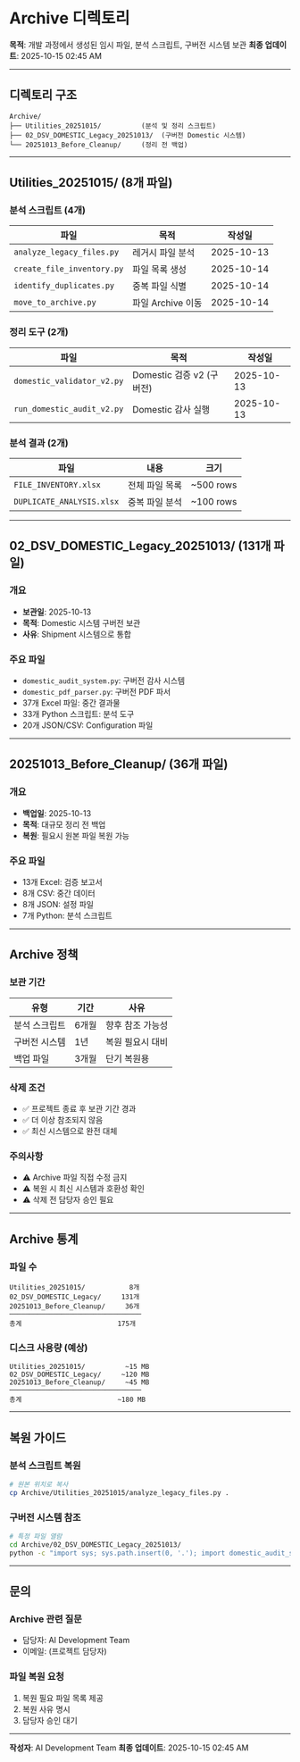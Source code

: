 # Archive 디렉토리

**목적**: 개발 과정에서 생성된 임시 파일, 분석 스크립트, 구버전 시스템 보관
**최종 업데이트**: 2025-10-15 02:45 AM

---

## 디렉토리 구조

```
Archive/
├── Utilities_20251015/          (분석 및 정리 스크립트)
├── 02_DSV_DOMESTIC_Legacy_20251013/  (구버전 Domestic 시스템)
└── 20251013_Before_Cleanup/     (정리 전 백업)
```

---

## Utilities_20251015/ (8개 파일)

### 분석 스크립트 (4개)
| 파일 | 목적 | 작성일 |
|------|------|--------|
| `analyze_legacy_files.py` | 레거시 파일 분석 | 2025-10-13 |
| `create_file_inventory.py` | 파일 목록 생성 | 2025-10-14 |
| `identify_duplicates.py` | 중복 파일 식별 | 2025-10-14 |
| `move_to_archive.py` | 파일 Archive 이동 | 2025-10-14 |

### 정리 도구 (2개)
| 파일 | 목적 | 작성일 |
|------|------|--------|
| `domestic_validator_v2.py` | Domestic 검증 v2 (구버전) | 2025-10-13 |
| `run_domestic_audit_v2.py` | Domestic 감사 실행 | 2025-10-13 |

### 분석 결과 (2개)
| 파일 | 내용 | 크기 |
|------|------|------|
| `FILE_INVENTORY.xlsx` | 전체 파일 목록 | ~500 rows |
| `DUPLICATE_ANALYSIS.xlsx` | 중복 파일 분석 | ~100 rows |

---

## 02_DSV_DOMESTIC_Legacy_20251013/ (131개 파일)

### 개요
- **보관일**: 2025-10-13
- **목적**: Domestic 시스템 구버전 보관
- **사유**: Shipment 시스템으로 통합

### 주요 파일
- `domestic_audit_system.py`: 구버전 감사 시스템
- `domestic_pdf_parser.py`: 구버전 PDF 파서
- 37개 Excel 파일: 중간 결과물
- 33개 Python 스크립트: 분석 도구
- 20개 JSON/CSV: Configuration 파일

---

## 20251013_Before_Cleanup/ (36개 파일)

### 개요
- **백업일**: 2025-10-13
- **목적**: 대규모 정리 전 백업
- **복원**: 필요시 원본 파일 복원 가능

### 주요 파일
- 13개 Excel: 검증 보고서
- 8개 CSV: 중간 데이터
- 8개 JSON: 설정 파일
- 7개 Python: 분석 스크립트

---

## Archive 정책

### 보관 기간
| 유형 | 기간 | 사유 |
|------|------|------|
| 분석 스크립트 | 6개월 | 향후 참조 가능성 |
| 구버전 시스템 | 1년 | 복원 필요시 대비 |
| 백업 파일 | 3개월 | 단기 복원용 |

### 삭제 조건
- ✅ 프로젝트 종료 후 보관 기간 경과
- ✅ 더 이상 참조되지 않음
- ✅ 최신 시스템으로 완전 대체

### 주의사항
- ⚠️ Archive 파일 직접 수정 금지
- ⚠️ 복원 시 최신 시스템과 호환성 확인
- ⚠️ 삭제 전 담당자 승인 필요

---

## Archive 통계

### 파일 수
```
Utilities_20251015/           8개
02_DSV_DOMESTIC_Legacy/     131개
20251013_Before_Cleanup/     36개
─────────────────────────────────
총계                        175개
```

### 디스크 사용량 (예상)
```
Utilities_20251015/          ~15 MB
02_DSV_DOMESTIC_Legacy/     ~120 MB
20251013_Before_Cleanup/     ~45 MB
─────────────────────────────────
총계                        ~180 MB
```

---

## 복원 가이드

### 분석 스크립트 복원
```bash
# 원본 위치로 복사
cp Archive/Utilities_20251015/analyze_legacy_files.py .
```

### 구버전 시스템 참조
```bash
# 특정 파일 열람
cd Archive/02_DSV_DOMESTIC_Legacy_20251013/
python -c "import sys; sys.path.insert(0, '.'); import domestic_audit_system; help(domestic_audit_system)"
```

---

## 문의

### Archive 관련 질문
- 담당자: AI Development Team
- 이메일: (프로젝트 담당자)

### 파일 복원 요청
1. 복원 필요 파일 목록 제공
2. 복원 사유 명시
3. 담당자 승인 대기

---

**작성자**: AI Development Team
**최종 업데이트**: 2025-10-15 02:45 AM


